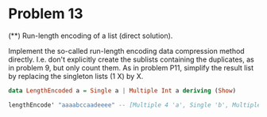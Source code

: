 # Problem 13

(**) Run-length encoding of a list (direct solution).

Implement the so-called run-length encoding data compression method directly. I.e. don't explicitly create the sublists containing the duplicates, as in problem 9, but only count them. As in problem P11, simplify the result list by replacing the singleton lists (1 X) by X.

```haskell
data LengthEncoded a = Single a | Multiple Int a deriving (Show)

lengthEncode' "aaaabccaadeeee" -- [Multiple 4 'a', Single 'b', Multiple 2 'c', Multiple 2 'a', Single 'd', Multiple 4 'e']
```
